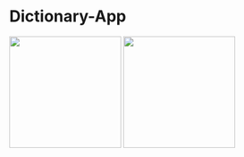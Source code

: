 # Dictionary-App

<p float="left">
  <img src="https://user-images.githubusercontent.com/88997085/184572358-9299d610-acac-40ec-a3a7-e51e835e9489.png" width="200" />
  <img src="https://user-images.githubusercontent.com/88997085/184572445-338e0dc9-082e-4428-b8be-9bb0c258a7ef.png"width="200" />  

 
  
</p>

